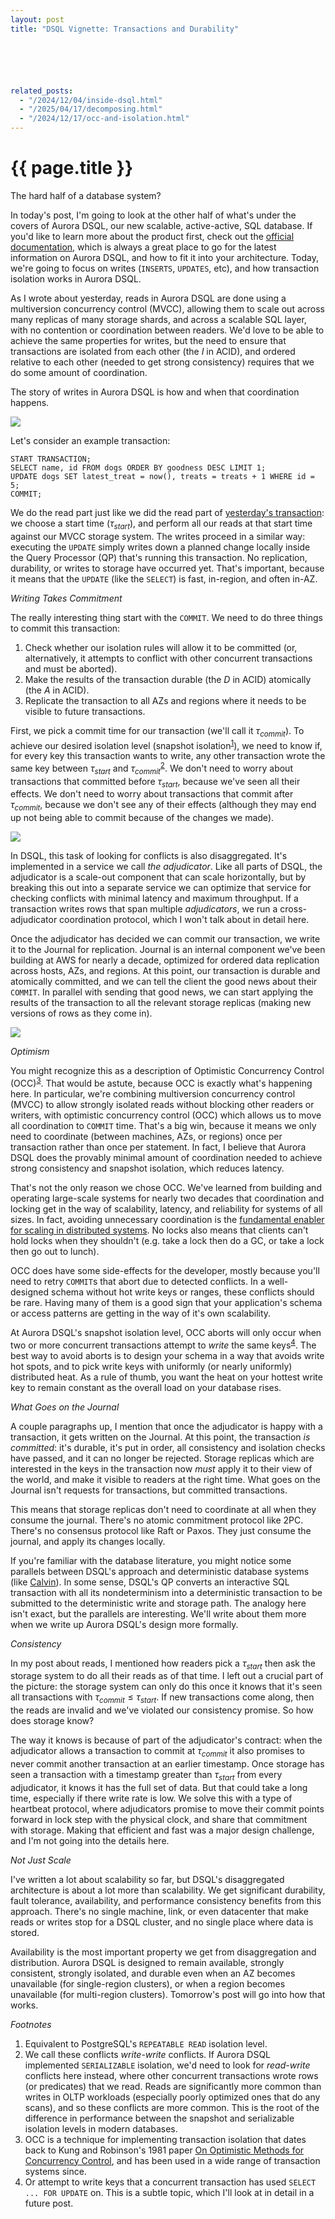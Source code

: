```yaml
---
layout: post
title: "DSQL Vignette: Transactions and Durability"






related_posts:
  - "/2024/12/04/inside-dsql.html"
  - "/2025/04/17/decomposing.html"
  - "/2024/12/17/occ-and-isolation.html"
---
```

{{ page.title }}
================


<script>
  MathJax = {
    tex: {inlineMath: [['$', '$'], ['\\(', '\\)']]}
  };
</script>
<script id="MathJax-script" async src="https://cdn.jsdelivr.net/npm/mathjax@3/es5/tex-mml-chtml.js"></script>

<p class="meta">The hard half of a database system?</p>

In today's post, I'm going to look at the other half of what's under the covers of Aurora DSQL, our new scalable, active-active, SQL database. If you'd like to learn more about the product first, check out the [official documentation](https://docs.aws.amazon.com/aurora-dsql/latest/userguide/getting-started.html), which is always a great place to go for the latest information on Aurora DSQL, and how to fit it into your architecture. Today, we're going to focus on writes (`INSERTS`, `UPDATES`, etc), and how transaction isolation works in Aurora DSQL.

As I wrote about yesterday, reads in Aurora DSQL are done using a multiversion concurrency control (MVCC), allowing them to scale out across many replicas of many storage shards, and across a scalable SQL layer, with no contention or coordination between readers. We'd love to be able to achieve the same properties for writes, but the need to ensure that transactions are isolated from each other (the *I* in ACID), and ordered relative to each other (needed to get strong consistency) requires that we do some amount of coordination.

The story of writes in Aurora DSQL is how and when that coordination happens.

![](/blog/images/1205_read_arch.jpg)

Let's consider an example transaction:

    START TRANSACTION;
    SELECT name, id FROM dogs ORDER BY goodness DESC LIMIT 1;
    UPDATE dogs SET latest_treat = now(), treats = treats + 1 WHERE id = 5;
    COMMIT;

We do the read part just like we did the read part of [yesterday's transaction](https://brooker.co.za/blog/2024/12/04/inside-dsql.html): we choose a start time ($\tau_{start}$), and perform all our reads at that start time against our MVCC storage system. The writes proceed in a similar way: executing the `UPDATE` simply writes down a planned change locally inside the Query Processor (QP) that's running this transaction. No replication, durability, or writes to storage have occurred yet. That's important, because it means that the `UPDATE` (like the `SELECT`) is fast, in-region, and often in-AZ.

*Writing Takes Commitment*

The really interesting thing start with the `COMMIT`. We need to do three things to commit this transaction:

1. Check whether our isolation rules will allow it to be committed (or, alternatively, it attempts to conflict with other concurrent transactions and must be aborted).
2. Make the results of the transaction durable (the *D* in ACID) atomically (the *A* in ACID).
3. Replicate the transaction to all AZs and regions where it needs to be visible to future transactions.

First, we pick a commit time for our transaction (we'll call it $\tau_{commit}$). To achieve our desired isolation level (snapshot isolation<sup>[1](#foot1)</sup>), we need to know if, for every key this transaction wants to write, any other transaction wrote the same key between $\tau_{start}$ and $\tau_{commit}$<sup>[2](#foot2)</sup>. We don't need to worry about transactions that committed before $\tau_{start}$, because we've seen all their effects. We don't need to worry about transactions that commit after $\tau_{commit}$, because we don't see any of their effects (although they may end up not being able to commit because of the changes we made).

![](/blog/images/1205_adj.jpg)

In DSQL, this task of looking for conflicts is also disaggregated. It's implemented in a service we call *the adjudicator*. Like all parts of DSQL, the adjudicator is a scale-out component that can scale horizontally, but by breaking this out into a separate service we can optimize that service for checking conflicts with minimal latency and maximum throughput. If a transaction writes rows that span multiple *adjudicators*, we run a cross-adjudicator coordination protocol, which I won't talk about in detail here.

Once the adjudicator has decided we can commit our transaction, we write it to the Journal for replication. Journal is an internal component we've been building at AWS for nearly a decade, optimized for ordered data replication across hosts, AZs, and regions. At this point, our transaction is durable and atomically committed, and we can tell the client the good news about their `COMMIT`. In parallel with sending that good news, we can start applying the results of the transaction to all the relevant storage replicas (making new versions of rows as they come in).

![](/blog/images/1205_write_arch.jpg)

*Optimism*

You might recognize this as a description of Optimistic Concurrency Control (OCC)<sup>[3](#foot3)</sup>. That would be astute, because OCC is exactly what's happening here. In particular, we're combining multiversion concurrency control (MVCC) to allow strongly isolated reads without blocking other readers or writers, with optimistic concurrency control (OCC) which allows us to move all coordination to `COMMIT` time. That's a big win, because it means we only need to coordinate (between machines, AZs, or regions) once per transaction rather than once per statement. In fact, I believe that Aurora DSQL does the provably minimal amount of coordination needed to achieve strong consistency and snapshot isolation, which reduces latency.

That's not the only reason we chose OCC. We've learned from building and operating large-scale systems for nearly two decades that coordination and locking get in the way of scalability, latency, and reliability for systems of all sizes. In fact, avoiding unnecessary coordination is the [fundamental enabler for scaling in distributed systems](https://brooker.co.za/blog/2021/01/22/cloud-scale.html). No locks also means that clients can't hold locks when they shouldn't (e.g. take a lock then do a GC, or take a lock then go out to lunch).

OCC does have some side-effects for the developer, mostly because you'll need to retry `COMMIT`s that abort due to detected conflicts. In a well-designed schema without hot write keys or ranges, these conflicts should be rare. Having many of them is a good sign that your application's schema or access patterns are getting in the way of it's own scalability.

At Aurora DSQL's snapshot isolation level, OCC aborts will only occur when two or more concurrent transactions attempt to *write* the same keys<sup>[4](#foot4)</sup>. The best way to avoid aborts is to design your schema in a way that avoids write hot spots, and to pick write keys with uniformly (or nearly uniformly) distributed heat. As a rule of thumb, you want the heat on your hottest write key to remain constant as the overall load on your database rises.

*What Goes on the Journal*

A couple paragraphs up, I mention that once the adjudicator is happy with a transaction, it gets written on the Journal. At this point, the transaction *is committed*: it's durable, it's put in order, all consistency and isolation checks have passed, and it can no longer be rejected. Storage replicas which are interested in the keys in the transaction now *must* apply it to their view of the world, and make it visible to readers at the right time. What goes on the Journal isn't requests for transactions, but committed transactions.

This means that storage replicas don't need to coordinate at all when they consume the journal. There's no atomic commitment protocol like 2PC. There's no consensus protocol like Raft or Paxos. They just consume the journal, and apply its changes locally.

If you're familiar with the database literature, you might notice some parallels between DSQL's approach and deterministic database systems (like [Calvin](http://cs.yale.edu/homes/thomson/publications/calvin-sigmod12.pdf)). In some sense, DSQL's QP converts an interactive SQL transaction with all its nondeterminism into a deterministic transaction to be submitted to the deterministic write and storage path. The analogy here isn't exact, but the parallels are interesting. We'll write about them more when we write up Aurora DSQL's design more formally.

*Consistency*

In my post about reads, I mentioned how readers pick a $\tau_{start}$ then ask the storage system to do all their reads as of that time. I left out a crucial part of the picture: the storage system can only do this once it knows that it's seen all transactions with $\tau_{commit} \leq \tau_{start}$. If new transactions come along, then the reads are invalid and we've violated our consistency promise. So how does storage know?

The way it knows is because of part of the adjudicator's contract: when the adjudicator allows a transaction to commit at $\tau_{commit}$ it also promises to never commit another transaction at an earlier timestamp. Once storage has seen a transaction with a timestamp greater than $\tau_{start}$ from every adjudicator, it knows it has the full set of data. But that could take a long time, especially if there write rate is low. We solve this with a type of heartbeat protocol, where adjudicators promise to move their commit points forward in lock step with the physical clock, and share that commitment with storage. Making that efficient and fast was a major design challenge, and I'm not going into the details here.

*Not Just Scale*

I've written a lot about scalability so far, but DSQL's disaggregated architecture is about a lot more than scalability. We get significant durability, fault tolerance, availability, and performance consistency benefits from this approach. There's no single machine, link, or even datacenter that make reads or writes stop for a DSQL cluster, and no single place where data is stored.

Availability is the most important property we get from disaggregation and distribution. Aurora DSQL is designed to remain available, strongly consistent, strongly isolated, and durable even when an AZ becomes unavailable (for single-region clusters), or when a region becomes unavailable (for multi-region clusters). Tomorrow's post will go into how that works.

*Footnotes*

1. <a name="foot1"></a> Equivalent to PostgreSQL's `REPEATABLE READ` isolation level.
2. <a name="foot2"></a> We call these conflicts *write-write* conflicts. If Aurora DSQL implemented `SERIALIZABLE` isolation, we'd need to look for *read-write* conflicts here instead, where other concurrent transactions wrote rows (or predicates) that we read. Reads are significantly more common than writes in OLTP workloads (especially poorly optimized ones that do any scans), and so these conflicts are more common. This is the root of the difference in performance between the snapshot and serializable isolation levels in modern databases.
3. <a name="foot3"></a> OCC is a technique for implementing transaction isolation that dates back to Kung and Robinson's 1981 paper [On Optimistic Methods for Concurrency Control](https://www.eecs.harvard.edu/~htk/publication/1981-tods-kung-robinson.pdf), and has been used in a wide range of transaction systems since.
4. <a name="foot4"></a> Or attempt to write keys that a concurrent transaction has used `SELECT ... FOR UPDATE` on. This is a subtle topic, which I'll look at in detail in a future post.